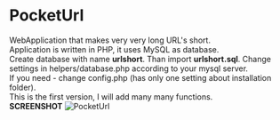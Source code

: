 # PocketUrl
WebApplication that makes very very long URL's short.\
Application is written in PHP, it uses MySQL as database.\
Create database with name **urlshort**. Than import **urlshort.sql**.
Change settings in helpers/database.php according to your mysql server.\
If you need - change config.php (has only one setting about installation folder).\
This is the first version, I will add many many functions.\
**SCREENSHOT**
![PocketUrl](https://i.ibb.co/3WKCBx2/ss2.png)


